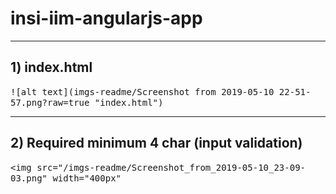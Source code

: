 # insi-iim-angularjs-app


---
## 1) index.html
<kbd>![alt text](imgs-readme/Screenshot from 2019-05-10 22-51-57.png?raw=true "index.html")</kbd>


---
## 2) Required minimum 4 char (input validation)
<kbd><img src="/imgs-readme/Screenshot_from_2019-05-10_23-09-03.png" width="400px"</img></kbd>